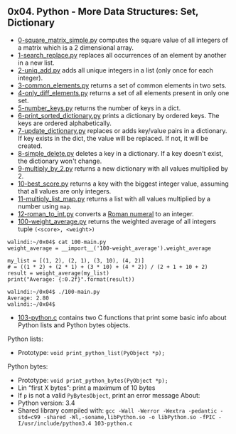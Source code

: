 ## 0x04. Python - More Data Structures: Set, Dictionary

- [0-square_matrix_simple.py](0-square_matrix_simple.py) computes the square value of all integers of a matrix which is a 2 dimensional array.
- [1-search_replace.py](1-search_replace.py) replaces all occurrences of an element by another in a new list.
- [2-uniq_add.py](2-uniq_add.py) adds all unique integers in a list (only once for each integer).
- [3-common_elements.py](3-common_elements.py) returns a set of common elements in two sets.
- [4-only_diff_elements.py](4-only_diff_elements.py) returns a set of all elements present in only one set.
- [5-number_keys.py](5-number_keys.py) returns the number of keys in a dict.
- [6-print_sorted_dictionary.py](6-print_sorted_dictionary.py) prints a dictionary by ordered keys. The keys are ordered alphabetically.
- [7-update_dictionary.py](7-update_dictionary.py) replaces or adds key/value pairs in a dictionary. If key exists in the dict, the value will be replaced. If not, it will be created.
- [8-simple_delete.py](8-simple_delete.py) deletes a key in a dictionary. If a key doesn't exist, the dictionary won't change.
- [9-multiply_by_2.py](9-multiply_by_2.py) returns a new dictionary with all values multiplied by 2.
- [10-best_score.py](10-best_score.py) returns a key with the biggest integer value, assuming that all values are only integers.
- [11-multiply_list_map.py](11-multiply_list_map.py) returns a list with all values multiplied by a number using `map`.
- [12-roman_to_int.py](12-roman_to_int.py) converts a [Roman numeral](https://en.wikipedia.org/wiki/Roman_numerals) to an integer.
- [100-weight_average.py](100-weight_average.py) returns the weighted average of all integers tuple `(<score>, <weight>)`
```
walindi:~/0x04$ cat 100-main.py
weight_average = __import__('100-weight_average').weight_average

my_list = [(1, 2), (2, 1), (3, 10), (4, 2)]
# = ((1 * 2) + (2 * 1) + (3 * 10) + (4 * 2)) / (2 + 1 + 10 + 2)
result = weight_average(my_list)
print("Average: {:0.2f}".format(result))

walindi:~/0x04$ ./100-main.py
Average: 2.80
walindi:~/0x04$
```
- [103-python.c](103-python.c) contains two C functions that print some basic info about Python lists and Python bytes objects.

Python lists:
  - Prototype: `void print_python_list(PyObject *p);`

Python bytes:
  - Prototype: `void print_python_bytes(PyObject *p);`
  - Lin “first X bytes”: print a maximum of 10 bytes
  - If `p` is not a valid `PyBytesObject`, print an error message
About:
  - Python version: 3.4
  - Shared library compiled with: `gcc -Wall -Werror -Wextra -pedantic -std=c99 -shared -Wl,-soname,libPython.so -o libPython.so -fPIC -I/usr/include/python3.4 103-python.c`
